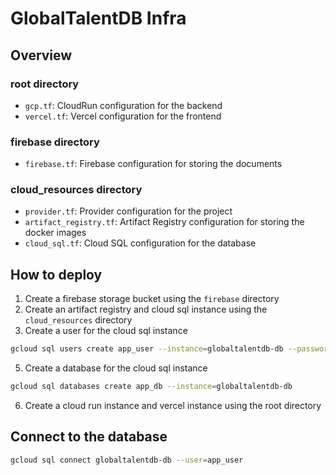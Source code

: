 # GlobalTalentDB Infra

## Overview
### root directory
- `gcp.tf`: CloudRun configuration for the backend
- `vercel.tf`: Vercel configuration for the frontend

### firebase directory
- `firebase.tf`: Firebase configuration for storing the documents

### cloud_resources directory
- `provider.tf`: Provider configuration for the project
- `artifact_registry.tf`: Artifact Registry configuration for storing the docker images
- `cloud_sql.tf`: Cloud SQL configuration for the database

## How to deploy
1. Create a firebase storage bucket using the `firebase` directory
2. Create an artifact registry and cloud sql instance using the `cloud_resources` directory
4. Create a user for the cloud sql instance
```bash
gcloud sql users create app_user --instance=globaltalentdb-db --password=<password>
```
5. Create a database for the cloud sql instance
```bash
gcloud sql databases create app_db --instance=globaltalentdb-db
```
6. Create a cloud run instance and vercel instance using the root directory


## Connect to the database
```bash
gcloud sql connect globaltalentdb-db --user=app_user
```